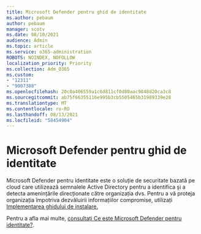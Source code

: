 ```yaml
---
title: Microsoft Defender pentru ghid de identitate
ms.author: pebaum
author: pebaum
manager: scotv
ms.date: 08/10/2021
audience: Admin
ms.topic: article
ms.service: o365-administration
ROBOTS: NOINDEX, NOFOLLOW
localization_priority: Priority
ms.collection: Adm_O365
ms.custom:
- "12311"
- "9007388"
ms.openlocfilehash: 20c0a406559a1c6d811cf0d80aac9848d20ca3c8
ms.sourcegitcommit: ab75f66355116e995b3cb5505465b31989339e28
ms.translationtype: MT
ms.contentlocale: ro-RO
ms.lasthandoff: 08/13/2021
ms.locfileid: "58454904"
---
```

# <a name="microsoft-defender-for-identity-guide"></a>Microsoft Defender pentru ghid de identitate

Microsoft Defender pentru identitate este o soluție de securitate bazată pe cloud care utilizează semnalele Active Directory pentru a identifica și a detecta amenințările direcționate către organizația dvs. Pentru a vă proteja organizația împotriva dezvăluirii informațiilor compromise, utilizați [Implementarea ghidului de instalare.](https://portal.office.com/adminportal/home?#/modernonboarding/microsoftdefenderforidentitysetupguide) 

Pentru a afla mai multe, [consultați Ce este Microsoft Defender pentru identitate?](https://docs.microsoft.com/defender-for-identity/what-is).  

